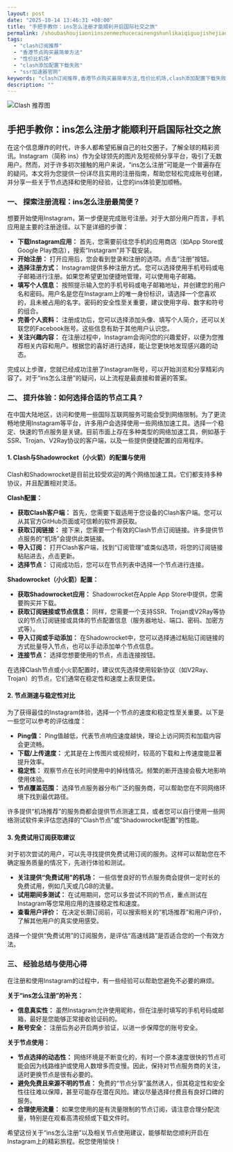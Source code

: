 ```yaml
---
layout: post
date: "2025-10-14 13:46:31 +08:00"
title: "手把手教你：ins怎么注册才能顺利开启国际社交之旅"
permalink: /shoubashoujiaoniinszenmezhucecainengshunlikaiqiguojishejiaozhilv/
tags:
  - "clash订阅推荐"
  - "香港节点购买最简单方法"
  - "性价比机场"
  - "clash添加配置下载失败"
  - "ssr加速器官网"
keywords: "clash订阅推荐,香港节点购买最简单方法,性价比机场,clash添加配置下载失败,ssr加速器官网"
description: ""
---
```


![Clash 推荐图](https://clashjd.github.io/assets/img/clash节点推荐购买.png)

## 手把手教你：ins怎么注册才能顺利开启国际社交之旅


<p>在这个信息爆炸的时代，许多人都希望拓展自己的社交圈子，了解全球的精彩资讯。Instagram（简称 ins）作为全球领先的图片及短视频分享平台，吸引了无数用户。然而，对于许多初次接触的用户来说，“ins怎么注册”可能是一个普遍存在的疑问。本文将为您提供一份详尽且实用的注册指南，帮助您轻松完成账号创建，并分享一些关于节点选择和使用的经验，让您的ins体验更加顺畅。 </p>

<h3>一、 探索注册流程：ins怎么注册最简便？</h3>

<p>想要开始使用Instagram，第一步便是完成账号注册。对于大部分用户而言，手机应用是主要的注册途径。以下是详细的步骤：</p>

<ul>
    <li><strong>下载Instagram应用：</strong> 首先，您需要前往您手机的应用商店（如App Store或Google Play商店），搜索“Instagram”并下载安装。</li>
    <li><strong>开始注册：</strong> 打开应用后，您会看到登录和注册的选项。点击“注册”按钮。</li>
    <li><strong>选择注册方式：</strong> Instagram提供多种注册方式。您可以选择使用手机号码或电子邮箱进行注册。如果您希望更加便捷地管理，可以使用电子邮箱。</li>
    <li><strong>填写个人信息：</strong> 按照提示输入您的手机号码或电子邮箱地址，并创建您的用户名和密码。用户名是您在Instagram上的唯一身份标识，请选择一个您喜欢的，且未被占用的名字。密码的安全性至关重要，建议使用字母、数字和符号的组合。</li>
    <li><strong>完善个人资料：</strong> 注册成功后，您可以选择添加头像、填写个人简介，还可以关联您的Facebook账号。这些信息有助于其他用户认识您。</li>
    <li><strong>关注兴趣内容：</strong> 在注册过程中，Instagram会询问您的兴趣爱好，以便为您推荐相关内容和用户。根据您的喜好进行选择，能让您更快地发现感兴趣的动态。</li>
</ul>

<p>完成以上步骤，您就已经成功注册了Instagram账号，可以开始浏览和分享精彩内容了。对于“ins怎么注册”的疑问，以上流程是最直接和普遍的答案。</p>

<h3>二、 提升体验：如何选择合适的节点工具？</h3>

<p>在中国大陆地区，访问和使用一些国际互联网服务可能会受到网络限制。为了更流畅地使用Instagram等平台，许多用户会选择使用一些网络加速工具。选择一个稳定、快速的节点服务是关键。目前市面上存在多种类型的网络加速工具，例如基于SSR、Trojan、V2Ray协议的客户端，以及一些提供便捷配置的应用程序。 </p>

<h4>1. Clash与Shadowrocket（小火箭）的配置与使用</h4>

<p>Clash和Shadowrocket是目前比较受欢迎的两个网络加速工具。它们都支持多种协议，并且配置相对灵活。</p>

<p><strong>Clash配置：</strong></p>
<ul>
    <li><strong>获取Clash客户端：</strong> 首先，您需要下载适用于您设备的Clash客户端。您可以从其官方GitHub页面或可信赖的软件源获取。</li>
    <li><strong>获取订阅链接：</strong> 接下来，您需要一个有效的Clash节点订阅链接。许多提供节点服务的“机场”会提供此类链接。</li>
    <li><strong>导入订阅：</strong> 打开Clash客户端，找到“订阅管理”或类似选项，将您的订阅链接粘贴进去，点击更新。</li>
    <li><strong>选择节点：</strong> 订阅成功后，您可以在节点列表中选择一个节点进行连接。</li>
</ul>

<p><strong>Shadowrocket（小火箭）配置：</strong></p>
<ul>
    <li><strong>获取Shadowrocket应用：</strong> Shadowrocket在Apple App Store中提供，您需要购买并下载。</li>
    <li><strong>获取订阅链接或节点信息：</strong> 同样，您需要一个支持SSR、Trojan或V2Ray等协议的节点订阅链接或具体的节点配置信息（服务器地址、端口、密码、加密方式等）。</li>
    <li><strong>导入订阅或手动添加：</strong> 在Shadowrocket中，您可以选择通过粘贴订阅链接的方式批量导入节点，也可以手动添加单个节点信息。</li>
    <li><strong>连接节点：</strong> 选择您想要使用的节点，点击连接按钮。</li>
</ul>

<p>在选择Clash节点或小火箭配置时，建议优先选择使用较新协议（如V2Ray、Trojan）的节点，它们通常在稳定性和速度上表现更佳。</p>

<h4>2. 节点测速与稳定性对比</h4>

<p>为了获得最佳的Instagram体验，选择一个节点的速度和稳定性至关重要。以下是一些您可以参考的评估维度：</p>

<ul>
    <li><strong>Ping值：</strong> Ping值越低，代表节点响应速度越快，理论上访问网页和加载内容会更流畅。</li>
    <li><strong>下载/上传速度：</strong> 尤其是在上传图片或视频时，较高的下载和上传速度能显著提升效率。</li>
    <li><strong>稳定性：</strong> 观察节点在长时间使用中的掉线情况。频繁的断开连接会极大地影响使用体验。</li>
    <li><strong>节点覆盖范围：</strong> 选择节点服务器分布广泛的服务商，可以帮助您在不同网络环境下找到最优路径。</li>
</ul>

<p>许多提供“机场推荐”的服务商都会提供节点测速工具，或者您可以自行使用一些网络测试软件来评估您选择的“Clash节点”或“Shadowrocket配置”的性能。</p>

<h4>3. 免费试用订阅获取建议</h4>

<p>对于初次尝试的用户，可以先寻找提供免费试用订阅的服务。这样可以帮助您在不确定服务质量的情况下，先进行体验和测试。</p>

<ul>
    <li><strong>关注提供“免费试用”的机场：</strong> 一些信誉良好的节点服务商会提供一定时长的免费试用，例如几天或几GB的流量。</li>
    <li><strong>试用期间多测试：</strong> 在试用期间，您可以多尝试不同的节点，重点测试在Instagram等您常用应用的连接稳定性和速度。</li>
    <li><strong>查看用户评价：</strong> 在决定长期订阅前，可以搜索相关的“机场推荐”和用户评价，了解其他用户的真实使用感受。</li>
</ul>

<p>选择一个提供“免费试用”的订阅服务，是评估“高速线路”是否适合您的一个有效方法。</p>

<h3>三、 经验总结与使用心得</h3>

<p>在注册和使用Instagram的过程中，有一些经验可以帮助您避免不必要的麻烦。</p>

<p><strong>关于“ins怎么注册”的补充：</strong></p>
<ul>
    <li><strong>信息真实性：</strong> 虽然Instagram允许使用昵称，但在注册时填写的手机号码或邮箱，最好是您能够正常接收验证码的。</li>
    <li><strong>账号安全：</strong> 注册后务必开启两步验证，以进一步保障您的账号安全。</li>
</ul>

<p><strong>关于节点使用：</strong></p>
<ul>
    <li><strong>节点选择的动态性：</strong> 网络环境是不断变化的，有时一个原本速度很快的节点可能会因为线路维护或使用人数增多而变慢。因此，保持对节点服务商的关注，适时更换节点是很有必要的。</li>
    <li><strong>避免免费且来源不明的节点：</strong> 免费的“节点分享”虽然诱人，但其稳定性和安全性往往难以保障，甚至可能存在潜在风险。建议尽量选择付费且有良好口碑的服务。</li>
    <li><strong>合理使用流量：</strong> 如果您使用的是有流量限制的节点订阅，请注意合理分配流量，特别是在观看高清视频或下载文件时。</li>
</ul>

<p>希望这份关于“ins怎么注册”以及相关节点使用建议，能够帮助您顺利开启在Instagram上的精彩旅程。祝您使用愉快！</p>